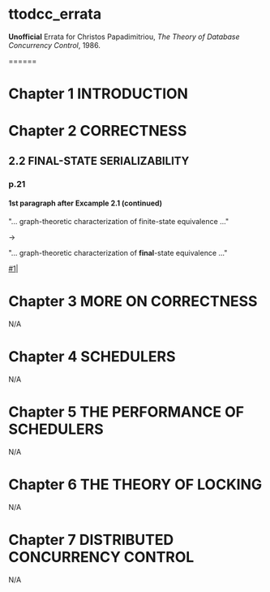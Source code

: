 # ttodcc_errata
**Unofficial** Errata for Christos Papadimitriou, *The Theory of Database Concurrency Control*, 1986.

======

# Chapter 1 INTRODUCTION
# Chapter 2 CORRECTNESS

## 2.2 FINAL-STATE SERIALIZABILITY
### p.21
#### 1st paragraph after Excample 2.1 (continued)
"... graph-theoretic characterization of finite-state equivalence ..."

->

"... graph-theoretic characterization of **final**-state equivalence ..."

[#1](https://github.com/supisula/ttodcc_errata/issues/1)|

# Chapter 3 MORE ON CORRECTNESS
N/A
# Chapter 4 SCHEDULERS
N/A
# Chapter 5 THE PERFORMANCE OF SCHEDULERS
N/A
# Chapter 6 THE THEORY OF LOCKING
N/A
# Chapter 7 DISTRIBUTED CONCURRENCY CONTROL
N/A
